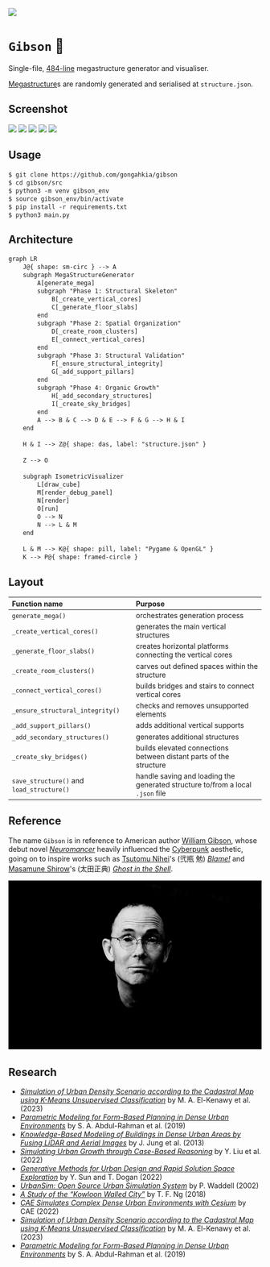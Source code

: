 [![](https://img.shields.io/badge/gibson_1.0.0-passing-green)](https://github.com/gongahkia/gibson/releases/tag/1.0.0) 

# `Gibson` 🗼

Single-file, [484-line](./src/main.py) megastructure generator and visualiser.

[Megastructure](https://en.wikipedia.org/wiki/Megastructure)s are randomly generated and serialised at `structure.json`.

## Screenshot

![](./asset/reference/)
![](./asset/reference/)
![](./asset/reference/)
![](./asset/reference/)
![](./asset/reference/)

## Usage

```console
$ git clone https://github.com/gongahkia/gibson
$ cd gibson/src
$ python3 -m venv gibson_env
$ source gibson_env/bin/activate
$ pip install -r requirements.txt
$ python3 main.py
```

## Architecture

```mermaid
graph LR
    J@{ shape: sm-circ } --> A
    subgraph MegaStructureGenerator
        A[generate_mega]
        subgraph "Phase 1: Structural Skeleton"
            B[_create_vertical_cores]
            C[_generate_floor_slabs]
        end
        subgraph "Phase 2: Spatial Organization"
            D[_create_room_clusters]
            E[_connect_vertical_cores]
        end
        subgraph "Phase 3: Structural Validation"
            F[_ensure_structural_integrity]
            G[_add_support_pillars]
        end
        subgraph "Phase 4: Organic Growth"
            H[_add_secondary_structures]
            I[_create_sky_bridges]
        end
        A --> B & C --> D & E --> F & G --> H & I
    end

    H & I --> Z@{ shape: das, label: "structure.json" }

    Z --> O

    subgraph IsometricVisualizer
        L[draw_cube]
        M[render_debug_panel]
        N[render]
        O[run]
        O --> N
        N --> L & M
    end

    L & M --> K@{ shape: pill, label: "Pygame & OpenGL" }
    K --> P@{ shape: framed-circle }
```

## Layout

| Function name | Purpose |
| :--- | :--- |
| `generate_mega()` | orchestrates generation process |
| `_create_vertical_cores()` | generates the main vertical structures |
| `_generate_floor_slabs()` | creates horizontal platforms connecting the vertical cores |
| `_create_room_clusters()` | carves out defined spaces within the structure |
| `_connect_vertical_cores()` | builds bridges and stairs to connect vertical cores |
| `_ensure_structural_integrity()` | checks and removes unsupported elements |
| `_add_support_pillars()` | adds additional vertical supports |
| `_add_secondary_structures()` | generates additional structures |
| `_create_sky_bridges()` | builds elevated connections between distant parts of the structure |
| `save_structure()` and `load_structure()` | handle saving and loading the generated structure to/from a local `.json` file |

## Reference

The name `Gibson` is in reference to American author [William Gibson](https://en.wikipedia.org/wiki/William_Gibson), whose debut novel [*Neuromancer*](https://en.wikipedia.org/wiki/Neuromancer) heavily influenced the [Cyberpunk](https://en.wikipedia.org/wiki/Cyberpunk) aesthetic, going on to inspire works such as [Tsutomu Nihei](https://en.wikipedia.org/wiki/Tsutomu_Nihei)'s (弐瓶 勉) [*Blame!*](https://en.wikipedia.org/wiki/Blame!) and [Masamune Shirow](https://en.wikipedia.org/wiki/Masamune_Shirow)'s (太田正典) [*Ghost in the Shell*](https://en.wikipedia.org/wiki/Ghost_in_the_Shell).

![](./asset/logo/gibson.jpg)

## Research

* [*Simulation of Urban Density Scenario according to the Cadastral Map using K-Means Unsupervised Classification*](https://www.researchgate.net/publication/381057650_Simulation_of_Urban_Density_Scenario_according_to_the_Cadastral_Map_using_K-Means_unsupervised_classification) by M. A. El-Kenawy et al. (2023)
* [*Parametric Modeling for Form-Based Planning in Dense Urban Environments*](https://www.mdpi.com/2071-1050/11/20/5678) by S. A. Abdul-Rahman et al. (2019)
* [*Knowledge-Based Modeling of Buildings in Dense Urban Areas by Fusing LiDAR and Aerial Images*](https://www.mdpi.com/2072-4292/5/11/5944) by J. Jung et al. (2013)
* [*Simulating Urban Growth through Case-Based Reasoning*](https://www.tandfonline.com/doi/full/10.1080/22797254.2022.2056518) by Y. Liu et al. (2022)
* [*Generative Methods for Urban Design and Rapid Solution Space Exploration*](https://arxiv.org/abs/2212.06783) by Y. Sun and T. Dogan (2022)
* [*UrbanSim: Open Source Urban Simulation System*](https://urbansim.com/) by P. Waddell (2002)
* [*A Study of the “Kowloon Walled City”*](https://hub.hku.hk/bitstream/10722/259448/1/Content.pdf) by T. F. Ng (2018)
* [*CAE Simulates Complex Dense Urban Environments with Cesium*](https://cesium.com/blog/2022/02/15/cae-simulates-a-complex-dense-urban-environment/) by CAE (2022)
* [*Simulation of Urban Density Scenario according to the Cadastral Map using K-Means Unsupervised Classification*](https://www.researchgate.net/publication/381057650_Simulation_of_Urban_Density_Scenario_according_to_the_Cadastral_Map_using_K-Means_unsupervised_classification) by M. A. El-Kenawy et al. (2023)
* [*Parametric Modeling for Form-Based Planning in Dense Urban Environments*](https://www.mdpi.com/2071-1050/11/20/5678) by S. A. Abdul-Rahman et al. (2019)